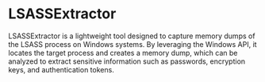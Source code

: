 # LSASSExtractor
LSASSExtractor is a lightweight tool designed to capture memory dumps of the LSASS process on Windows systems. By leveraging the Windows API, it locates the target process and creates a memory dump, which can be analyzed to extract sensitive information such as passwords, encryption keys, and authentication tokens. 
